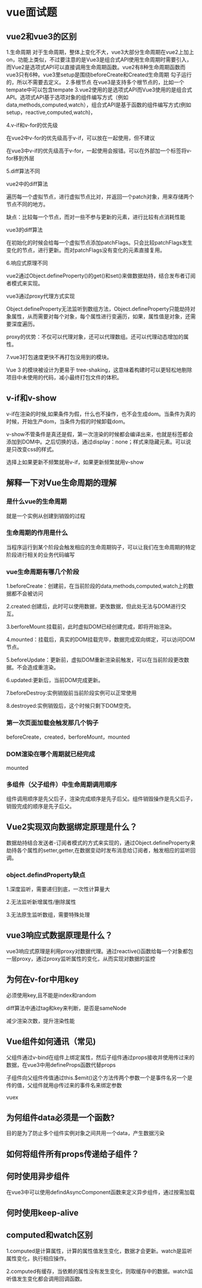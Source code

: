 # vue面试题

## vue2和vue3的区别

1.生命周期
对于生命周期，整体上变化不大，vue3大部分生命周期在vue2上加上on，功能上类似，不过要注意的是Vue3是组合式API使用生命周期时需要引入，
而Vue2是选项式API可以直接调用生命周期函数。vue2有8种生命周期函数而vue3只有6种。vue3里setup是围绕beforeCreate和Created生命周期
勾子运行的，所以不需要去定义。
2.多根节点
在vue3是支持多个根节点的，比如一个tempate中可以包含tempate
3.vue2使用的是选项式API而Vue3使用的是组合式API。选项式API基于选项对象的组件编写方式（例如data,methods,computed,watch），组合式API是基于函数的组件编写方式(例如setup，reactive,computed,watch)，

4.v-if和v-for的优先级

在vue2中v-for的优先级高于v-if，可以放在一起使用，但不建议

在vue3中v-if的优先级高于v-for，一起使用会报错。可以在外部加一个标签将v-for移到外层

5.diff算法不同

vue2中的diff算法

遍历每一个虚拟节点，进行虚拟节点比对，并返回一个patch对象，用来存储两个节点不同的地方。

缺点：比较每一个节点，而对一些不参与更新的元素，进行比较有点消耗性能

vue3的diff算法

在初始化的时候会给每一个虚拟节点添加patchFlags。只会比较patchFlags发生变化的节点，进行更新。而对patchFlags没有变化的元素直接复用。

6.响应式原理不同

vue2通过Object.defineProperty()的get()和set()来做数据劫持，结合发布者订阅者模式来实现。

vue3通过proxy代理方式实现

Object.defineProperty无法监听到数组方法，Object.defineProperty只能劫持对象属性，从而需要对每个对象，每个属性进行变遍历，如果，属性值是对象，还需要深度遍历。

proxy的优势：不仅可以代理对象，还可以代理数组。还可以代理动态增加的属性。

7.vue3打包速度更快不再打包没用到的模块。

Vue 3 的模块被设计为更易于 tree-shaking，这意味着构建时可以更轻松地剔除项目中未使用的代码，减小最终打包文件的体积。

## v-if和v-show

v-if在渲染的时候,如果条件为假，什么也不操作，也不会生成dom。当条件为真的时候，开始生产dom，当条件为假的时候卸载dom。

v-show不管条件是真还是假，第一次渲染的时候都会编译出来，也就是标签都会添加到DOM中。之后切换的话，通过display：none；样式来隐藏元素。可以说是只改变css的样式。

选择上如果更新不频繁就用v-if，如果更新频繁就用v-show

## 解释一下对Vue生命周期的理解

### 是什么vue的生命周期

就是一个实例从创建到销毁的过程

### 生命周期的作用是什么

当程序运行到某个阶段会触发相应的生命周期钩子，可以让我们在生命周期的特定阶段进行相关的业务代码编写

### vue生命周期有哪几个阶段

1.beforeCreate：创建前，在当前阶段的data,methods,computed,watch上的数据都不会被访问

2.created:创建后，此时可以使用数据，更改数据，但此处无法与DOM进行交互。

3.berforeMount:挂载前，此时虚拟DOM已经创建完成，即将开始渲染。

4.mounted：挂载后，真实的DOM挂载完毕，数据完成双向绑定，可以访问DOM节点。

5.beforeUpdate：更新前，虚拟DOM重新渲染前触发，可以在当前阶段更改数据。不会造成重渲染。

6.updated:更新后，当前DOM完成更新。

7.beforeDestroy:实例销毁前当前阶段实例可以正常使用

8.destroyed:实例销毁后，这个时候只剩下DOM空壳。

### 第一次页面加载会触发那几个钩子

beforeCreate，created，berforeMount，mounted

### DOM渲染在哪个周期就已经完成

mounted

### 多组件（父子组件）中生命周期调用顺序

组件调用顺序是先父后子，渲染完成顺序是先子后父。组件销毁操作是先父后子，销毁完成的顺序是先子后父。

## Vue2实现双向数据绑定原理是什么？

数据劫持结合发送者-订阅者模式的方式来实现的，通过Object.defineProperty来劫持各个属性的setter,getter,在数据变动时发布消息给订阅者，触发相应的监听回调。

### object.defindProperty缺点

1.深度监听，需要递归到底，一次性计算量大

2.无法监听新增属性/删除属性

3.无法原生监听数组，需要特殊处理

## vue3响应式数据原理是什么？

vue3响应式原理是利用proxy对数据代理。通过reactive()函数给每一个对象都包一层proxy，通过proxy监听属性的变化，从而实现对数据的监控

## 为何在v-for中用key

必须使用key,且不能是index和random

diff算法中通过tag和key来判断，是否是sameNode

减少渲染次数，提升渲染性能

## Vue组件如何通讯（常见)

父组件通过v-bind在组件上绑定属性，然后子组件通过props接收并使用传过来的数据，在vue3中用defineProps函数代替props

子组件向父组件传值通过this.$emit()这个方法传两个参数一个是事件名另一个是传的值，父组件就用@传过来的事件名来绑定参数

vuex

## 为何组件data必须是一个函数?

目的是为了防止多个组件实例对象之间共用一个data，产生数据污染

## 如何将组件所有props传递给子组件？

## 何时使用异步组件

在vue3中可以使用defindAsyncComponent函数来定义异步组件，通过按需加载

## 何时使用keep-alive

## computed和watch区别

1.computed是计算属性，计算的属性值发生变化，数据才会更新。watch是监听属性变化，执行相应操作。

2.computed有缓存，当依赖的属性没有发生变化，则取缓存中的数据。watch监听值发生变化都会调用回调函数。